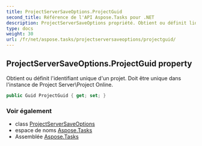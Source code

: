```yaml
---
title: ProjectServerSaveOptions.ProjectGuid
second_title: Référence de l'API Aspose.Tasks pour .NET
description: ProjectServerSaveOptions propriété. Obtient ou définit lidentifiant unique dun projet. Doit être unique dans linstance de Project ServerProject Online.
type: docs
weight: 30
url: /fr/net/aspose.tasks/projectserversaveoptions/projectguid/
---
```

## ProjectServerSaveOptions.ProjectGuid property

Obtient ou définit l'identifiant unique d'un projet. Doit être unique dans l'instance de Project Server\Project Online.

```csharp
public Guid ProjectGuid { get; set; }
```

### Voir également

* class [ProjectServerSaveOptions](../)
* espace de noms [Aspose.Tasks](../../projectserversaveoptions/)
* Assemblée [Aspose.Tasks](../../../)



